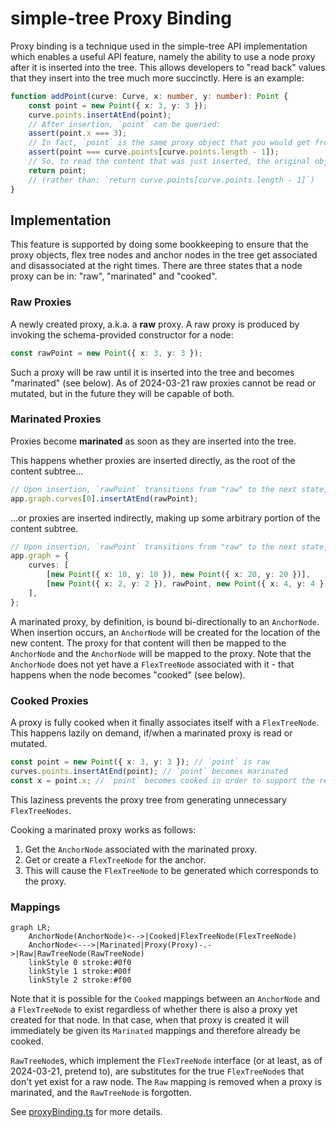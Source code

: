 # simple-tree Proxy Binding

Proxy binding is a technique used in the simple-tree API implementation which enables a useful API feature, namely the ability to use a node proxy after it is inserted into the tree.
This allows developers to "read back" values that they insert into the tree much more succinctly.
Here is an example:

```ts
function addPoint(curve: Curve, x: number, y: number): Point {
	const point = new Point({ x: 3, y: 3 });
	curve.points.insertAtEnd(point);
	// After insertion, `point` can be queried:
	assert(point.x === 3);
	// In fact, `point` is the same proxy object that you would get from reading it off of its new parent in the tree:
	assert(point === curve.points[curve.points.length - 1]);
	// So, to read the content that was just inserted, the original object can be used and there is no need to read via the parent:
	return point;
	// (rather than: `return curve.points[curve.points.length - 1]`)
}
```

## Implementation

This feature is supported by doing some bookkeeping to ensure that the proxy objects,
flex tree nodes and anchor nodes in the tree get associated and disassociated at the right times.
There are three states that a node proxy can be in: "raw", "marinated" and "cooked".

### Raw Proxies

A newly created proxy, a.k.a. a **raw** proxy. A raw proxy is produced by invoking the schema-provided constructor for a node:

```ts
const rawPoint = new Point({ x: 3, y: 3 });
```

Such a proxy will be raw until it is inserted into the tree and becomes "marinated" (see below).
As of 2024-03-21 raw proxies cannot be read or mutated, but in the future they will be capable of both.

### Marinated Proxies

Proxies become **marinated** as soon as they are inserted into the tree.

This happens whether proxies are inserted directly, as the root of the content subtree...

```ts
// Upon insertion, `rawPoint` transitions from "raw" to the next state, "marinated"
app.graph.curves[0].insertAtEnd(rawPoint);
```

...or proxies are inserted indirectly, making up some arbitrary portion of the content subtree.

```ts
// Upon insertion, `rawPoint` transitions from "raw" to the next state, "marinated"
app.graph = {
	curves: [
		[new Point({ x: 10, y: 10 }), new Point({ x: 20, y: 20 })],
		[new Point({ x: 2, y: 2 }), rawPoint, new Point({ x: 4, y: 4 })],
	],
};
```

A marinated proxy, by definition, is bound bi-directionally to an `AnchorNode`.
When insertion occurs, an `AnchorNode` will be created for the location of the new content.
The proxy for that content will then be mapped to the `AnchorNode` and the `AnchorNode` will be mapped to the proxy.
Note that the `AnchorNode` does not yet have a `FlexTreeNode` associated with it - that happens when the node becomes "cooked" (see below).

### Cooked Proxies

A proxy is fully cooked when it finally associates itself with a `FlexTreeNode`.
This happens lazily on demand, if/when a marinated proxy is read or mutated.

```ts
const point = new Point({ x: 3, y: 3 }); // `point` is raw
curves.points.insertAtEnd(point); // `point` becomes marinated
const x = point.x; // `point` becomes cooked in order to support the read of `x`
```

This laziness prevents the proxy tree from generating unnecessary `FlexTreeNodes`.

Cooking a marinated proxy works as follows:

1. Get the `AnchorNode` associated with the marinated proxy.
2. Get or create a `FlexTreeNode` for the anchor.
3. This will cause the `FlexTreeNode` to be generated which corresponds to the proxy.

### Mappings

```mermaid
graph LR;
    AnchorNode(AnchorNode)<-->|Cooked|FlexTreeNode(FlexTreeNode)
    AnchorNode<--->|Marinated|Proxy(Proxy)-.->|Raw|RawTreeNode(RawTreeNode)
    linkStyle 0 stroke:#0f0
    linkStyle 1 stroke:#00f
    linkStyle 2 stroke:#f00
```

Note that it is possible for the `Cooked` mappings between an `AnchorNode` and a `FlexTreeNode` to exist regardless of whether there is also a proxy yet created for that node.
In that case, when that proxy is created it will immediately be given its `Marinated` mappings and therefore already be cooked.

`RawTreeNode`s, which implement the `FlexTreeNode` interface (or at least, as of 2024-03-21, pretend to), are substitutes for the true `FlexTreeNode`s that don't yet exist for a raw node.
The `Raw` mapping is removed when a proxy is marinated, and the `RawTreeNode` is forgotten.

See [proxyBinding.ts](./proxyBinding.ts) for more details.
